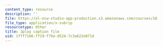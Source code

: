 ```yaml
---
content_type: resource
description: ''
file: https://ol-ocw-studio-app-production.s3.amazonaws.com/courses/18-03sc-differential-equations-fall-2011/1fff7186ff19f79ad5247c3a622e871d_LbKKzMag5Rc.srt
file_type: application/x-subrip
resourcetype: Other
title: 3play caption file
uid: 1fff7186-ff19-f79a-d524-7c3a622e871d
---
```

